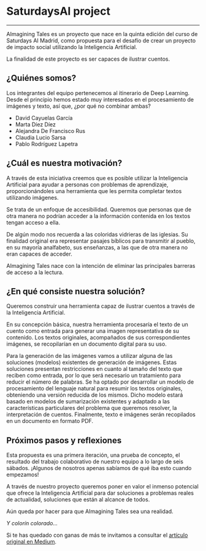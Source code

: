 # SaturdaysAI project

---

AImagining Tales es un proyecto que nace en la quinta edición del curso de Saturdays AI Madrid, como propuesta para el desafío de crear un proyecto de impacto social utilizando la Inteligencia Artificial.

La finalidad de este proyecto es ser capaces de ilustrar cuentos.


## ¿Quiénes somos?

Los integrantes del equipo pertenecemos al itinerario de Deep Learning. Desde el principio hemos estado muy interesados en el procesamiento de imágenes y texto, así que, ¿por qué no combinar ambas?

- David Cayuelas García
- Marta Díez Díez
- Alejandra De Francisco Rus
- Claudia Lucio Sarsa
- Pablo Rodríguez Lapetra

## ¿Cuál es nuestra motivación?

A través de esta iniciativa creemos que es posible utilizar la Inteligencia Artificial para ayudar a personas con problemas de aprendizaje, proporcionándoles una herramienta que les permita completar textos utilizando imágenes.

Se trata de un enfoque de accesibilidad. Queremos que personas que de otra manera no podrían acceder a la información contenida en los textos tengan acceso a ella.

De algún modo nos recuerda a las coloridas vidrieras de las iglesias. Su finalidad original era representar pasajes bíblicos para transmitir al pueblo, en su mayoría analfabeto, sus enseñanzas, a las que de otra manera no eran capaces de acceder.

AImagining Tales nace con la intención de eliminar las principales barreras de acceso a la lectura.

## ¿En qué consiste nuestra solución?

Queremos construir una herramienta capaz de ilustrar cuentos a través de la Inteligencia Artificial.

En su concepción básica, nuestra herramienta procesaría el texto de un cuento como entrada para generar una imagen representativa de su contenido. Los textos originales, acompañados de sus correspondientes imágenes, se recopilarían en un documento digital para su uso.

Para la generación de las imágenes vamos a utilizar alguna de las soluciones (modelos) existentes de generación de imágenes. Estas soluciones presentan restricciones en cuanto al tamaño del texto que reciben como entrada, por lo que será necesario un tratamiento para reducir el número de palabras. Se ha optado por desarrollar un modelo de procesamiento del lenguaje natural para resumir los textos originales, obteniendo una versión reducida de los mismos. Dicho modelo estará basado en modelos de sumarización existentes y adaptado a las características particulares del problema que queremos resolver, la interpretación de cuentos. Finalmente, texto e imágenes serán recopilados en un documento en formato PDF.

## Próximos pasos y reflexiones

Esta propuesta es una primera iteración, una prueba de concepto, el resultado del trabajo colaborativo de nuestro equipo a lo largo de seis sábados. ¡Algunos de nosotros apenas sabíamos de qué iba esto cuando empezamos!

A través de nuestro proyecto queremos poner en valor el inmenso potencial que ofrece la Inteligencia Artificial para dar soluciones a problemas reales de actualidad, soluciones que están al alcance de todos.

Aún queda por hacer para que AImagining Tales sea una realidad.

*Y colorín colorado…*

Si te has quedado con ganas de más te invitamos a consultar el [artículo original en Medium](https://medium.com/saturdays-ai/aimagining-tales-dc170f9834e2).
